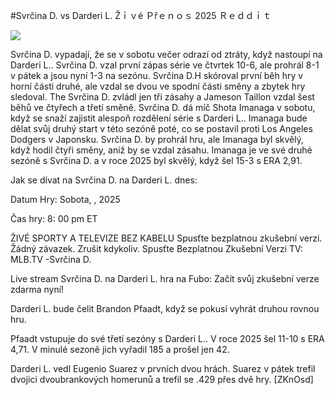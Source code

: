 #Svrčina D. vs Darderi L. Žｉｖé Ｐřｅｎｏｓ 2025 Ｒｅｄｄｉｔ  
  
  
[![](https://i.imgur.com/qSNzIqt.png)](https://movie.rssnews.media/itonyXo.php)  
  
Svrčina D. vypadají, že se v sobotu večer odrazí od ztráty, když nastoupí na Darderi L.. Svrčina D. vzal první zápas série ve čtvrtek 10-6, ale prohrál 8-1 v pátek a jsou nyní 1-3 na sezónu. Svrčina D.H skóroval první běh hry v horní části druhé, ale vzdal se dvou ve spodní části směny a zbytek hry sledoval. The Svrčina D. zvládl jen tři zásahy a Jameson Taillon vzdal šest běhů ve čtyřech a třetí směně. Svrčina D. dá míč Shota Imanaga v sobotu, když se snaží zajistit alespoň rozdělení série s Darderi L.. Imanaga bude dělat svůj druhý start v této sezóně poté, co se postavil proti Los Angeles Dodgers v Japonsku. Svrčina D. by prohrál hru, ale Imanaga byl skvělý, když hodil čtyři směny, aniž by se vzdal zásahu. Imanaga je ve své druhé sezóně s Svrčina D. a v roce 2025 byl skvělý, když šel 15-3 s ERA 2,91.

Jak se dívat na Svrčina D. na Darderi L. dnes:

Datum Hry: Sobota, , 2025

Čas hry: 8: 00 pm ET

ŽIVÉ SPORTY A TELEVIZE BEZ KABELU
Spusťte bezplatnou zkušební verzi. Žádný závazek. Zrušit kdykoliv.
Spusťte Bezplatnou Zkušební Verzi
TV: MLB.TV -Svrčina D.

Live stream Svrčina D. na Darderi L. hra na Fubo: Začít svůj zkušební verze zdarma nyní!

Darderi L. bude čelit Brandon Pfaadt, když se pokusí vyhrát druhou rovnou hru.

Pfaadt vstupuje do své třetí sezóny s Darderi L.. V roce 2025 šel 11-10 s ERA 4,71. V minulé sezoně jich vyřadil 185 a prošel jen 42.

Darderi L. vedl Eugenio Suarez v prvních dvou hrách. Suarez v pátek trefil dvojici dvoubrankových homerunů a trefil se .429 přes dvě hry. [ZKnOsd]